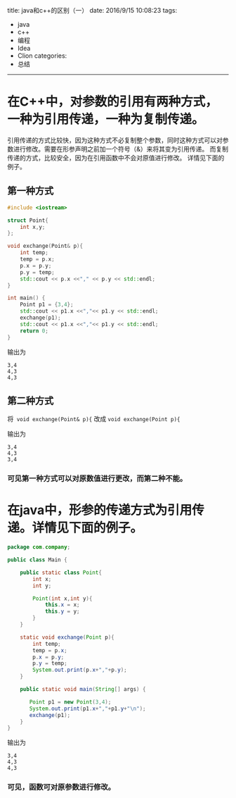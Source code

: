 title: java和c++的区别（一）
date: 2016/9/15 10:08:23
tags:
- java
- c++
- 编程
- Idea
- Clion
categories:
- 总结
---

# 在C++中，对参数的引用有两种方式，一种为引用传递，一种为复制传递。

引用传递的方式比较快，因为这种方式不必复制整个参数，同时这种方式可以对参数进行修改。需要在形参声明之前加一个符号（&）来将其变为引用传递。
而复制传递的方式，比较安全，因为在引用函数中不会对原值进行修改。
详情见下面的例子。
<!-- more -->

## 第一种方式
```c++
#include <iostream>

struct Point{
    int x,y;
};

void exchange(Point& p){
    int temp;
    temp = p.x;
    p.x = p.y;
    p.y = temp;
    std::cout << p.x <<"," << p.y << std::endl;
}

int main() {
    Point p1 = {3,4};
    std::cout << p1.x <<","<< p1.y << std::endl;
    exchange(p1);
    std::cout << p1.x <<","<< p1.y << std::endl;
    return 0;
}
```
输出为
```
3,4
4,3
4,3
```

## 第二种方式
将` void exchange(Point& p){` 改成 `void exchange(Point p){`

输出为
```
3,4
4,3
3,4
```

### 可见第一种方式可以对原数值进行更改，而第二种不能。

# 在java中，形参的传递方式为引用传递。详情见下面的例子。
```java
package com.company;

public class Main {

    public static class Point{
        int x;
        int y;

        Point(int x,int y){
            this.x = x;
            this.y = y;
        }
    }

    static void exchange(Point p){
        int temp;
        temp = p.x;
        p.x = p.y;
        p.y = temp;
        System.out.print(p.x+","+p.y);
    }

    public static void main(String[] args) {

       Point p1 = new Point(3,4);
       System.out.print(p1.x+","+p1.y+"\n");
       exchange(p1);
    }
}
```

输出为
```
3,4
4,3
4,3
```
### 可见，函数可对原参数进行修改。
